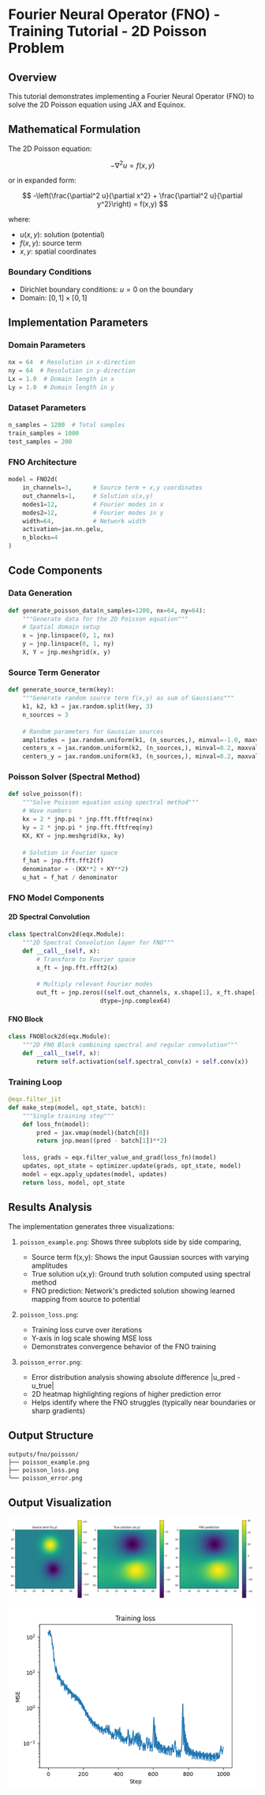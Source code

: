 # Fourier Neural Operator (FNO) - Training Tutorial - 2D Poisson Problem

## Overview

This tutorial demonstrates implementing a Fourier Neural Operator (FNO) to solve the 2D Poisson equation using JAX and Equinox.

## Mathematical Formulation

The 2D Poisson equation:

$$
-\nabla^2 u = f(x,y)
$$

or in expanded form:

$$
-\left(\frac{\partial^2 u}{\partial x^2} + \frac{\partial^2 u}{\partial y^2}\right) = f(x,y)
$$

where:
- $u(x,y)$: solution (potential)
- $f(x,y)$: source term
- $x,y$: spatial coordinates

### Boundary Conditions

- Dirichlet boundary conditions: $u = 0$ on the boundary
- Domain: $[0,1] \times [0,1]$

## Implementation Parameters

### Domain Parameters
```python
nx = 64  # Resolution in x-direction
ny = 64  # Resolution in y-direction
Lx = 1.0  # Domain length in x
Ly = 1.0  # Domain length in y
```

### Dataset Parameters
```python
n_samples = 1200  # Total samples
train_samples = 1000
test_samples = 200
```

### FNO Architecture
```python
model = FNO2d(
    in_channels=3,      # Source term + x,y coordinates
    out_channels=1,     # Solution u(x,y)
    modes1=12,          # Fourier modes in x
    modes2=12,          # Fourier modes in y
    width=64,           # Network width
    activation=jax.nn.gelu,
    n_blocks=4
)
```

## Code Components

### Data Generation
```python
def generate_poisson_data(n_samples=1200, nx=64, ny=64):
    """Generate data for the 2D Poisson equation"""
    # Spatial domain setup
    x = jnp.linspace(0, 1, nx)
    y = jnp.linspace(0, 1, ny)
    X, Y = jnp.meshgrid(x, y)
```

### Source Term Generator
```python
def generate_source_term(key):
    """Generate random source term f(x,y) as sum of Gaussians"""
    k1, k2, k3 = jax.random.split(key, 3)
    n_sources = 3
    
    # Random parameters for Gaussian sources
    amplitudes = jax.random.uniform(k1, (n_sources,), minval=-1.0, maxval=1.0)
    centers_x = jax.random.uniform(k2, (n_sources,), minval=0.2, maxval=0.8)
    centers_y = jax.random.uniform(k3, (n_sources,), minval=0.2, maxval=0.8)
```

### Poisson Solver (Spectral Method)
```python
def solve_poisson(f):
    """Solve Poisson equation using spectral method"""
    # Wave numbers
    kx = 2 * jnp.pi * jnp.fft.fftfreq(nx)
    ky = 2 * jnp.pi * jnp.fft.fftfreq(ny)
    KX, KY = jnp.meshgrid(kx, ky)
    
    # Solution in Fourier space
    f_hat = jnp.fft.fft2(f)
    denominator = -(KX**2 + KY**2)
    u_hat = f_hat / denominator
```

### FNO Model Components

#### 2D Spectral Convolution
```python
class SpectralConv2d(eqx.Module):
    """2D Spectral Convolution layer for FNO"""
    def __call__(self, x):
        # Transform to Fourier space
        x_ft = jnp.fft.rfft2(x)
        
        # Multiply relevant Fourier modes
        out_ft = jnp.zeros((self.out_channels, x.shape[1], x_ft.shape[-1]),
                          dtype=jnp.complex64)
```

#### FNO Block
```python
class FNOBlock2d(eqx.Module):
    """2D FNO Block combining spectral and regular convolution"""
    def __call__(self, x):
        return self.activation(self.spectral_conv(x) + self.conv(x))
```

### Training Loop
```python
@eqx.filter_jit
def make_step(model, opt_state, batch):
    """Single training step"""
    def loss_fn(model):
        pred = jax.vmap(model)(batch[0])
        return jnp.mean((pred - batch[1])**2)
    
    loss, grads = eqx.filter_value_and_grad(loss_fn)(model)
    updates, opt_state = optimizer.update(grads, opt_state, model)
    model = eqx.apply_updates(model, updates)
    return loss, model, opt_state
```

## Results Analysis

The implementation generates three visualizations:

1. `poisson_example.png`: Shows three subplots side by side comparing,
    - Source term f(x,y): Shows the input Gaussian sources with varying amplitudes
    - True solution u(x,y): Ground truth solution computed using spectral method
    - FNO prediction: Network's predicted solution showing learned mapping from source to potential
    
2. `poisson_loss.png`: 
    - Training loss curve over iterations
    - Y-axis in log scale showing MSE loss
    - Demonstrates convergence behavior of the FNO training
    
3. `poisson_error.png`: 
    - Error distribution analysis showing absolute difference |u_pred - u_true|
    - 2D heatmap highlighting regions of higher prediction error
    - Helps identify where the FNO struggles (typically near boundaries or sharp gradients)

## Output Structure

```
outputs/fno/poisson/
├── poisson_example.png
├── poisson_loss.png
└── poisson_error.png
```

## Output Visualization

![Poisson Example](outputs/poisson/poisson_example.png)
![Training loss](outputs/poisson/poisson_loss.png)

